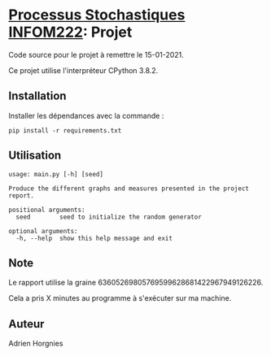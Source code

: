 # [Processus Stochastiques INFOM222](https://directory.unamur.be/teaching/courses/INFOM222): Projet

Code source pour le projet à remettre le 15-01-2021.

Ce projet utilise l'interpréteur CPython 3.8.2.

## Installation

Installer les dépendances avec la commande :
```
pip install -r requirements.txt
```

## Utilisation

```
usage: main.py [-h] [seed]

Produce the different graphs and measures presented in the project report.

positional arguments:
  seed        seed to initialize the random generator

optional arguments:
  -h, --help  show this help message and exit
```

## Note
Le rapport utilise la graine 63605269805769599628681422967949126226.

Cela a pris X minutes au programme à s'exécuter sur ma machine.

## Auteur

Adrien Horgnies
